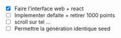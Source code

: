 * [x] Faire l'interface web + react
* [ ] Implementer defaite + retirer 1000 points
* [ ] scroll sur tel ...
* [ ] Permettre la génération identique seed